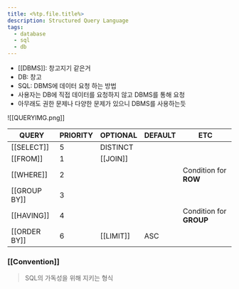 ```yaml
---
title: <%tp.file.title%>
description: Structured Query Language
tags:
  - database
  - sql
  - db
---
```




- [[DBMS]]: 창고지기 같은거
- DB: 창고
- SQL: DBMS에 데이터 요청 하는 방법
- 사용자는 DB에 직접 데이터를 요청하지 않고 DBMS를 통해 요청
- 아무래도 권한 문제나 다양한 문제가 있으니 DBMS를 사용하는듯 


![[QUERYIMG.png]]

| QUERY        | PRIORITY | OPTIONAL  | DEFAULT | ETC                     |
| ------------ | -------- | --------- | ------- | ----------------------- |
| [[SELECT]]   | 5        | DISTINCT  |         |                         |
| [[FROM]]     | 1        | [[JOIN]]  |         |                         |
| [[WHERE]]    | 2        |           |         | Condition for **ROW**   |
| [[GROUP BY]] | 3        |           |         |                         |
| [[HAVING]]   | 4        |           |         | Condition for **GROUP** |
| [[ORDER BY]] | 6        | [[LIMIT]] | ASC     |                         |


### [[Convention]]
>SQL의 가독성을 위해 지키는 형식
